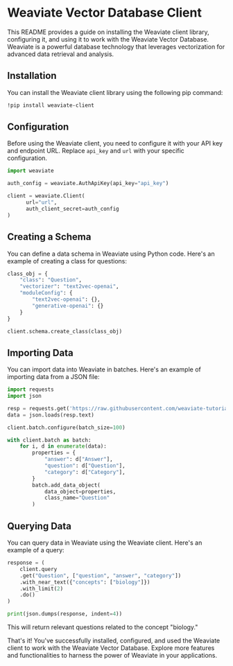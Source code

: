 # Weaviate Vector Database Client

This README provides a guide on installing the Weaviate client library, configuring it, and using it to work with the Weaviate Vector Database. Weaviate is a powerful database technology that leverages vectorization for advanced data retrieval and analysis.

## Installation

You can install the Weaviate client library using the following pip command:

```bash
!pip install weaviate-client
```

## Configuration

Before using the Weaviate client, you need to configure it with your API key and endpoint URL. Replace `api_key` and `url` with your specific configuration.

```python
import weaviate

auth_config = weaviate.AuthApiKey(api_key="api_key")

client = weaviate.Client(
      url="url",
      auth_client_secret=auth_config
)
```

## Creating a Schema

You can define a data schema in Weaviate using Python code. Here's an example of creating a class for questions:

```python
class_obj = {
    "class": "Question",
    "vectorizer": "text2vec-openai",  
    "moduleConfig": {
        "text2vec-openai": {},
        "generative-openai": {}  
    }
}

client.schema.create_class(class_obj)
```

## Importing Data

You can import data into Weaviate in batches. Here's an example of importing data from a JSON file:

```python
import requests
import json

resp = requests.get('https://raw.githubusercontent.com/weaviate-tutorials/quickstart/main/data/jeopardy_tiny.json')
data = json.loads(resp.text)

client.batch.configure(batch_size=100)

with client.batch as batch:
    for i, d in enumerate(data):
        properties = {
            "answer": d["Answer"],
            "question": d["Question"],
            "category": d["Category"],
        }
        batch.add_data_object(
            data_object=properties,
            class_name="Question"
        )
```

## Querying Data

You can query data in Weaviate using the Weaviate client. Here's an example of a query:

```python
response = (
    client.query
    .get("Question", ["question", "answer", "category"])
    .with_near_text({"concepts": ["biology"]})
    .with_limit(2)
    .do()
)

print(json.dumps(response, indent=4))
```

This will return relevant questions related to the concept "biology."

That's it! You've successfully installed, configured, and used the Weaviate client to work with the Weaviate Vector Database. Explore more features and functionalities to harness the power of Weaviate in your applications.
